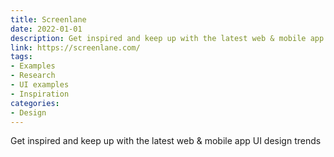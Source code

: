 ```yaml
---
title: Screenlane
date: 2022-01-01
description: Get inspired and keep up with the latest web & mobile app UI design trends
link: https://screenlane.com/
tags: 
- Examples
- Research
- UI examples
- Inspiration
categories:
- Design
---
```


Get inspired and keep up with the latest web & mobile app UI design trends